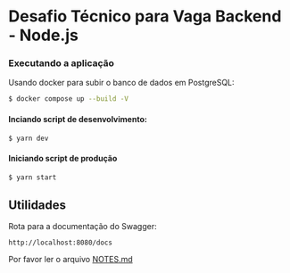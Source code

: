 # Desafio Técnico para Vaga Backend - Node.js

### Executando a aplicação

Usando docker para subir o banco de dados em PostgreSQL:

```bash
$ docker compose up --build -V
```

#### Inciando script de desenvolvimento:

```bash
$ yarn dev
```

#### Iniciando script de produção

```bash
$ yarn start
```

## Utilidades

Rota para a documentação do Swagger:

```
http://localhost:8080/docs
```

Por favor ler o arquivo [NOTES.md](NOTES.md)

